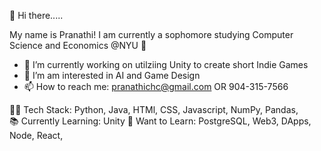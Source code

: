 👋 Hi there.....

My name is Pranathi! 
I am currently a sophomore studying Computer Science and Economics @NYU 🔭

- 🥳 I’m currently working on utilziing Unity to create short Indie Games 
- 🌱 I’m am interested in AI and Game Design 
- 📫 How to reach me: pranathichc@gmail.com OR 904-315-7566

👩‍💻 Tech Stack: Python, Java, HTMl, CSS, Javascript, NumPy, Pandas,  
📚 Currently Learning: Unity 
🔎 Want to Learn: PostgreSQL, Web3, DApps, Node, React,





